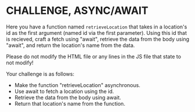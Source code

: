 # CHALLENGE, ASYNC/AWAIT

Here you have a function named `retrieveLocation` that takes in a location's id
as the first argument (named id via the first parameter). Using this id that
is recieved, craft a fetch using "await", retrieve the data from the body using
"await", and return the location's name from the data.

Please do not modify the HTML file or any lines in the JS file that state to not modify!

Your challenge is as follows:
- Make the function "retrieveLocation" asynchronous.
- Use await to fetch a location using the id.
- Retrieve the data from the body using await.
- Return that location's name from the function.